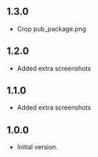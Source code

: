 ## 1.3.0

- Crop pub_package.png

## 1.2.0

- Added extra screenshots

## 1.1.0

- Added extra screenshots

## 1.0.0

- Initial version.
